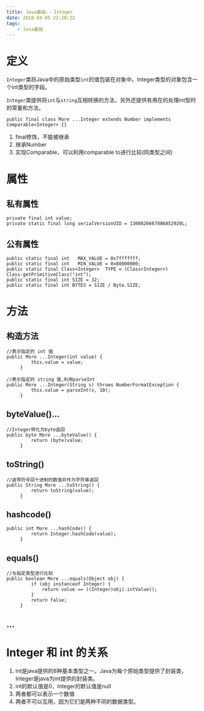 ```yaml
---
title: Java基础---Integer
date: 2018-04-05 22:28:22
tags: 
	- Java基础
---
```


# 定义

`Integer`类将Java中的原始类型`int`的值包装在对象中。Integer类型的对象包含一个int类型的字段。

`Integer`类提供将`int`与`string`互相转换的方法，另外还提供有用在的处理int型时的常量和方法。

```
public final class More ...Integer extends Number implements Comparable<Integer> {}
```

1. final修饰，不能被继承
2. 继承Number
3. 实现Comparable，可以利用comparable to进行比较(同类型之间)

# 属性

## 私有属性

```
private final int value;
private static final long serialVersionUID = 1360826667806852920L;
```

## 公有属性

```
public static final int   MAX_VALUE = 0x7fffffff;
public static final int   MIN_VALUE = 0x80000000;
public static final Class<Integer>  TYPE = (Class<Integer>) Class.getPrimitiveClass("int");
public static final int SIZE = 32;
public static final int BYTES = SIZE / Byte.SIZE;
```
# 方法

## 构造方法

```
//表示指定的 int 值
public More ...Integer(int value) {
         this.value = value;
     }
```

```
//表示指定的 string 值,利用parseInt
public More ...Integer(String s) throws NumberFormatException {
         this.value = parseInt(s, 10);
     }
```

## byteValue()...

```
//Integer转化为byte返回
public byte More ...byteValue() {
         return (byte)value;
     }
```

## toString()

```
//返带符号回十进制的数值并作为字符串返回
public String More ...toString() {
         return toString(value);
     }
```

## hashcode()

```
public int More ...hashCode() {
         return Integer.hashCode(value);
     }
```

## equals()

```
//与指定类型进行比较
public boolean More ...equals(Object obj) {
         if (obj instanceof Integer) {
             return value == ((Integer)obj).intValue();
         }
         return false;
     }
```

## ...

# Integer 和 int 的关系

1. int是java提供的8种基本类型之一。Java为每个原始类型提供了封装类，Integer是java为int提供的封装类。
2. int的默认值是0，Integer的默认值是null
3. 两者都可以表示一个数值
4. 两者不可以互用，因为它们是两种不同的数据类型。

